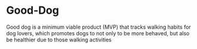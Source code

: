 # Good-Dog
Good dog is a minimum viable product (MVP) that tracks walking habits for dog lovers, which promotes dogs to not only to be more behaved, but also be healthier due to those walking activities
